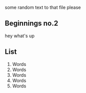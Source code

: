 some random text to that file please
## Beginnings no.2
hey
what's up
## List
1. Words
2. Words
3. Words
4. Words
5. Words